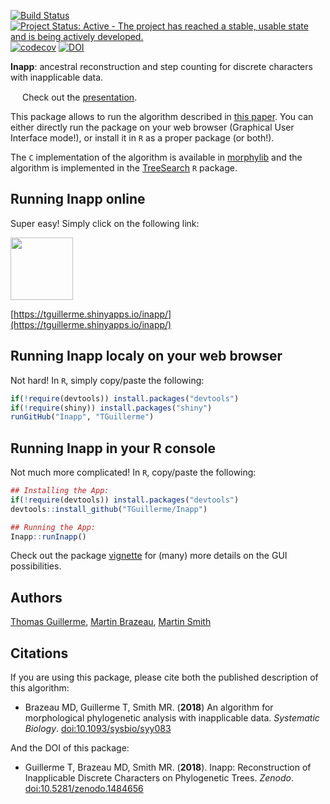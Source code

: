 [![Build Status](https://travis-ci.org/TGuillerme/Inapp.svg?branch=master)](https://travis-ci.org/TGuillerme/Inapp)
[![Project Status: Active - The project has reached a stable, usable state and is being actively developed.](http://www.repostatus.org/badges/latest/active.svg)](http://www.repostatus.org/#active)
[![codecov](https://codecov.io/gh/TGuillerme/Inapp/branch/master/graph/badge.svg)](https://codecov.io/gh/TGuillerme/Inapp)
[![DOI](https://zenodo.org/badge/84838115.svg)](https://zenodo.org/badge/latestdoi/84838115)

**Inapp**: ancestral reconstruction and step counting for discrete characters with inapplicable data.

<a href="https://figshare.com/articles/Guillerme_Evolution2017_pdf/5140222"><img src="http://tguillerme.github.io/images/logo-FS.png" height="15" widht="15"/></a> 
Check out the [presentation](https://figshare.com/articles/Guillerme_Evolution2017_pdf/5140222). 

This package allows to run the algorithm described in [this paper](https://academic.oup.com/sysbio/advance-article/doi/10.1093/sysbio/syy083/5238046).
You can either directly run the package on your web browser (Graphical User Interface mode!), or install it in `R` as a proper package (or both!).

The `C` implementation of the algorithm is available in [morphylib](https://github.com/mbrazeau/morphylib) and the algorithm is implemented in the [TreeSearch](https://github.com/ms609/TreeSearch) `R` package.

## Running Inapp online
Super easy! Simply click on the following link:

<a href="https://tguillerme.shinyapps.io/inapp/"><img src="http://tguillerme.github.io/images/shiny.png" height="100" widht="100"/></a> 

[https://tguillerme.shinyapps.io/inapp/](https://tguillerme.shinyapps.io/inapp/)



## Running Inapp localy on your web browser
Not hard! In `R`, simply copy/paste the following:
```r
if(!require(devtools)) install.packages("devtools")
if(!require(shiny)) install.packages("shiny")
runGitHub("Inapp", "TGuillerme")
```
<!-- Upload the whole thing on shiny servers -->

## Running Inapp in your R console
Not much more complicated! In `R`, copy/paste the following:
```r
## Installing the App:
if(!require(devtools)) install.packages("devtools")
devtools::install_github("TGuillerme/Inapp")

## Running the App:
Inapp::runInapp()
```

Check out the package [vignette](https://tguillerme.github.io/inapp.html) for (many) more details on the GUI possibilities.


Authors
-------
[Thomas Guillerme](http://tguillerme.github.io), [Martin Brazeau](http://www.imperial.ac.uk/people/m.brazeau), [Martin Smith](https://community.dur.ac.uk/martin.smith/)


Citations
-------
If you are using this package, please cite both the published description of this algorithm:

* Brazeau MD, Guillerme T, Smith MR. (**2018**) An algorithm for morphological phylogenetic analysis with inapplicable data. *Systematic Biology*. [doi:10.1093/sysbio/syy083](https://academic.oup.com/sysbio/advance-article/doi/10.1093/sysbio/syy083/5238046)

And the DOI of this package:

 * Guillerme T, Brazeau MD, Smith MR. (**2018**). Inapp: Reconstruction of Inapplicable Discrete Characters on Phylogenetic Trees. *Zenodo*. [doi:10.5281/zenodo.1484656](http://doi.org/10.5281/zenodo.1484656)

